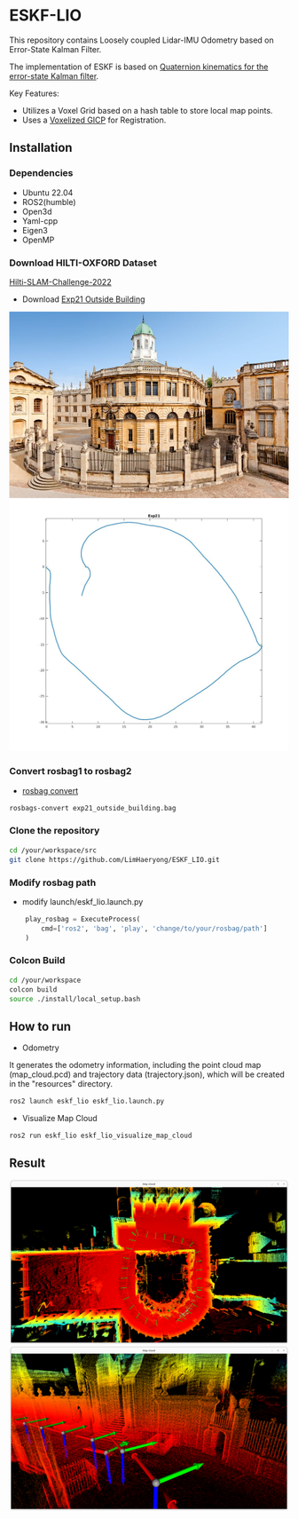 # ESKF-LIO

This repository contains Loosely coupled Lidar-IMU Odometry based on Error-State Kalman Filter.

The implementation of ESKF is based on [Quaternion kinematics for the error-state Kalman filter](https://arxiv.org/pdf/1711.02508.pdf).

Key Features:
- Utilizes a Voxel Grid based on a hash table to store local map points.
- Uses a [Voxelized GICP](https://easychair.org/publications/preprint_open/ftvV) for Registration. 

## Installation

### Dependencies
- Ubuntu 22.04
- ROS2(humble)
- Open3d
- Yaml-cpp
- Eigen3
- OpenMP

### Download HILTI-OXFORD Dataset
[Hilti-SLAM-Challenge-2022](https://hilti-challenge.com/dataset-2022.html)

- Download [Exp21 Outside Building](https://storage.googleapis.com/hsc2022/exp21_outside_building.bag)

![](./resources/exp21_outside_building.jpg)
![](./resources/exp21.jpg)

### Convert rosbag1 to rosbag2

- [rosbag convert](https://ternaris.gitlab.io/rosbags/topics/convert.html)

```bash
rosbags-convert exp21_outside_building.bag
```

### Clone the repository
```bash
cd /your/workspace/src
git clone https://github.com/LimHaeryong/ESKF_LIO.git
```

### Modify rosbag path
- modify launch/eskf_lio.launch.py
```python
    play_rosbag = ExecuteProcess(
        cmd=['ros2', 'bag', 'play', 'change/to/your/rosbag/path']
    )
```

### Colcon Build
```bash
cd /your/workspace
colcon build
source ./install/local_setup.bash
```

## How to run   

- Odometry

It generates the odometry information, including the point cloud map (map_cloud.pcd) and trajectory data (trajectory.json), which will be created in the "resources" directory.
```bash
ros2 launch eskf_lio eskf_lio.launch.py 
```
- Visualize Map Cloud
```
ros2 run eskf_lio eskf_lio_visualize_map_cloud
```
## Result

![](./resources/result1.png)
![](./resources/result2.png)
